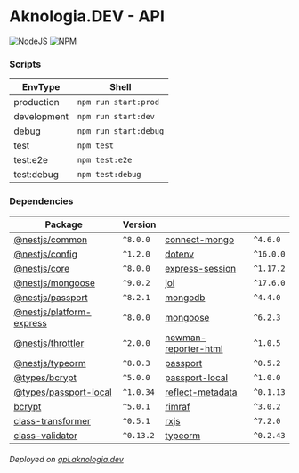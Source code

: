 # Aknologia.DEV - API

<!-- BADGE START -->
![NodeJS](https://img.shields.io/badge/node-%5E16.8.0-brightgreen) ![NPM](https://img.shields.io/badge/npm-%5E8.4.1-blue)
<!-- BADGE END -->

### Scripts

| EnvType     | Shell                 |
| ----------- | --------------------- |
| production  | `npm run start:prod`  |
| development | `npm run start:dev`   |
| debug       | `npm run start:debug` |
| test        | `npm test`            |
| test:e2e    | `npm test:e2e`        |
| test:debug  | `npm test:debug`      |

### Dependencies

<!-- START -->
| Package | Version | | |
| ------- | ------- | ------- | ------- |
| [@nestjs/common](https://www.npmjs.com/package/@nestjs/common) | `^8.0.0` | [connect-mongo](https://www.npmjs.com/package/connect-mongo) | `^4.6.0` |
| [@nestjs/config](https://www.npmjs.com/package/@nestjs/config) | `^1.2.0` | [dotenv](https://www.npmjs.com/package/dotenv) | `^16.0.0` |
| [@nestjs/core](https://www.npmjs.com/package/@nestjs/core) | `^8.0.0` | [express-session](https://www.npmjs.com/package/express-session) | `^1.17.2` |
| [@nestjs/mongoose](https://www.npmjs.com/package/@nestjs/mongoose) | `^9.0.2` | [joi](https://www.npmjs.com/package/joi) | `^17.6.0` |
| [@nestjs/passport](https://www.npmjs.com/package/@nestjs/passport) | `^8.2.1` | [mongodb](https://www.npmjs.com/package/mongodb) | `^4.4.0` |
| [@nestjs/platform-express](https://www.npmjs.com/package/@nestjs/platform-express) | `^8.0.0` | [mongoose](https://www.npmjs.com/package/mongoose) | `^6.2.3` |
| [@nestjs/throttler](https://www.npmjs.com/package/@nestjs/throttler) | `^2.0.0` | [newman-reporter-html](https://www.npmjs.com/package/newman-reporter-html) | `^1.0.5` |
| [@nestjs/typeorm](https://www.npmjs.com/package/@nestjs/typeorm) | `^8.0.3` | [passport](https://www.npmjs.com/package/passport) | `^0.5.2` |
| [@types/bcrypt](https://www.npmjs.com/package/@types/bcrypt) | `^5.0.0` | [passport-local](https://www.npmjs.com/package/passport-local) | `^1.0.0` |
| [@types/passport-local](https://www.npmjs.com/package/@types/passport-local) | `^1.0.34` | [reflect-metadata](https://www.npmjs.com/package/reflect-metadata) | `^0.1.13` |
| [bcrypt](https://www.npmjs.com/package/bcrypt) | `^5.0.1` | [rimraf](https://www.npmjs.com/package/rimraf) | `^3.0.2` |
| [class-transformer](https://www.npmjs.com/package/class-transformer) | `^0.5.1` | [rxjs](https://www.npmjs.com/package/rxjs) | `^7.2.0` |
| [class-validator](https://www.npmjs.com/package/class-validator) | `^0.13.2` | [typeorm](https://www.npmjs.com/package/typeorm) | `^0.2.43` |
<!-- END -->

###### Deployed on [api.aknologia.dev](https://api.aknologia.dev)

